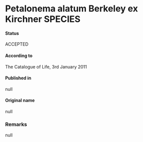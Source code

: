 Petalonema alatum Berkeley ex Kirchner SPECIES
=======

#### Status
ACCEPTED

#### According to
The Catalogue of Life, 3rd January 2011

#### Published in
null

#### Original name
null

### Remarks
null